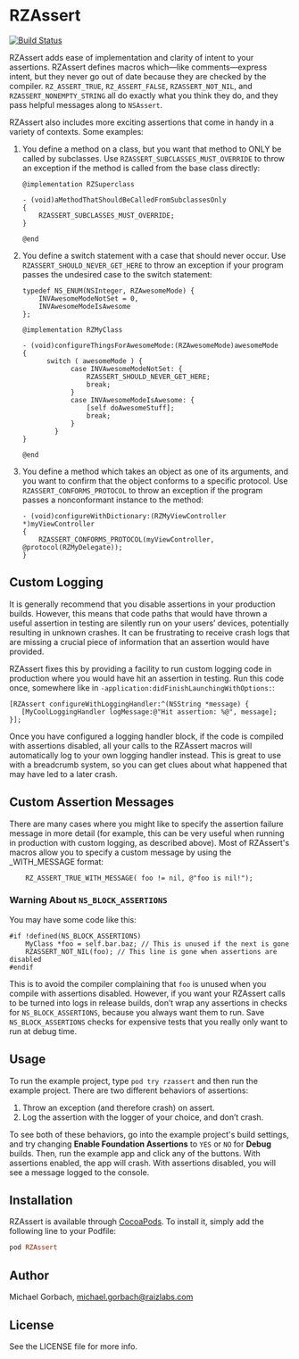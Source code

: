 RZAssert
============

[![Build Status](https://travis-ci.org/Raizlabs/RZAssert.svg)](https://travis-ci.org/Raizlabs/RZAssert)

RZAssert adds ease of implementation and clarity of intent to your assertions. RZAssert defines macros which—like comments—express intent, but they never go out of date because they are checked by the compiler. `RZ_ASSERT_TRUE`, `RZ_ASSERT_FALSE`, `RZASSERT_NOT_NIL`, and `RZASSERT_NONEMPTY_STRING` all do exactly what you think they do, and they pass helpful messages along to `NSAssert`.

RZAssert also includes more exciting assertions that come in handy in a variety of contexts. Some examples:

1. You define a method on a class, but you want that method to ONLY be called by subclasses. Use `RZASSERT_SUBCLASSES_MUST_OVERRIDE` to throw an exception if the method is called from the base class directly:

    ```objc
    @implementation RZSuperclass

    - (void)aMethodThatShouldBeCalledFromSubclassesOnly
    {
        RZASSERT_SUBCLASSES_MUST_OVERRIDE;
    }

    @end
    ```

1. You define a switch statement with a case that should never occur. Use `RZASSERT_SHOULD_NEVER_GET_HERE` to throw an exception if your program passes the undesired case to the switch statement:

    ```objc
    typedef NS_ENUM(NSInteger, RZAwesomeMode) {
        INVAwesomeModeNotSet = 0,
        INVAwesomeModeIsAwesome
    };

    @implementation RZMyClass

    - (void)configureThingsForAwesomeMode:(RZAwesomeMode)awesomeMode
    {
          switch ( awesomeMode ) {
                case INVAwesomeModeNotSet: {
                    RZASSERT_SHOULD_NEVER_GET_HERE;
                    break;
                }
                case INVAwesomeModeIsAwesome: {
                    [self doAwesomeStuff];
                    break;
                }
            }
    }

    @end
     ```

1. You define a method which takes an object as one of its arguments, and you want to confirm that the object conforms to a specific protocol. Use `RZASSERT_CONFORMS_PROTOCOL` to throw an exception if the program passes a nonconformant instance to the method:

    ```objc
    - (void)configureWithDictionary:(RZMyViewController *)myViewController
    {
        RZASSERT_CONFORMS_PROTOCOL(myViewController, @protocol(RZMyDelegate));
    }
    ```

## Custom Logging

It is generally recommend that you disable assertions in your production builds. However, this means that code paths that would have thrown a useful assertion in testing are silently run on your users’ devices, potentially resulting in unknown crashes. It can be frustrating to receive crash logs that are missing a crucial piece of information that an assertion would have provided.

RZAssert fixes this by providing a facility to run custom logging code in production where you would have hit an assertion in testing. Run this code once, somewhere like in `-application:didFinishLaunchingWithOptions:`:

```objc
[RZAssert configureWithLoggingHandler:^(NSString *message) {
   [MyCoolLoggingHandler logMessage:@"Hit assertion: %@", message];
}];
```

Once you have configured a logging handler block, if the code is compiled with assertions disabled, all your calls to the RZAssert macros will automatically log to your own logging handler instead. This is great to use with a breadcrumb system, so you can get clues about what happened that may have led to a later crash.

## Custom Assertion Messages

There are many cases where you might like to specify the assertion failure message in more detail (for example, this can be very useful when running in production with custom logging, as described above). Most of RZAssert's macros allow you to specify a custom message by using the _WITH_MESSAGE format:

```objc
	RZ_ASSERT_TRUE_WITH_MESSAGE( foo != nil, @"foo is nil!");
``` 


### Warning About `NS_BLOCK_ASSERTIONS`
You may have some code like this:

```objc
#if !defined(NS_BLOCK_ASSERTIONS)
    MyClass *foo = self.bar.baz; // This is unused if the next is gone
    RZASSERT_NOT_NIL(foo); // This line is gone when assertions are disabled
#endif
```

This is to avoid the compiler complaining that `foo` is unused when you compile with assertions disabled. However, if you want your RZAssert calls to be turned into logs in release builds, don’t wrap any assertions in checks for `NS_BLOCK_ASSERTIONS`, because you always want them to run. Save `NS_BLOCK_ASSERTIONS` checks for expensive tests that you really only want to run at debug time.

## Usage

To run the example project, type `pod try rzassert` and then run the example project. There are two different behaviors of assertions:

1. Throw an exception (and therefore crash) on assert.
1. Log the assertion with the logger of your choice, and don’t crash.

To see both of these behaviors, go into the example project's build settings, and try changing **Enable Foundation Assertions** to `YES` or `NO` for **Debug** builds. Then, run the example app and click any of the buttons. With assertions enabled, the app will crash. With assertions disabled, you will see a message logged to the console.

## Installation

RZAssert is available through [CocoaPods](http://cocoapods.org). To install
it, simply add the following line to your Podfile:

```ruby
pod RZAssert
```

## Author

Michael Gorbach, michael.gorbach@raizlabs.com

## License

See the LICENSE file for more info.
